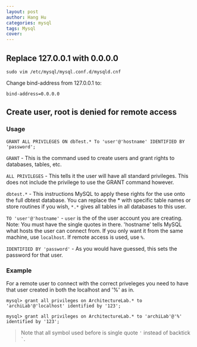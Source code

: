 ```yaml
---
layout: post
author: Hang Hu
categories: mysql
tags: Mysql 
cover: 
---
```


## Replace 127.0.0.1 with 0.0.0.0

```
sudo vim /etc/mysql/mysql.conf.d/mysqld.cnf 
```

Change bind-address from 127.0.0.1 to:

```
bind-address=0.0.0.0
```


## Create user, root is denied for remote access

### Usage

```
GRANT ALL PRIVILEGES ON dbTest.* To 'user'@'hostname' IDENTIFIED BY 'password';
```


`GRANT` - This is the command used to create users and grant rights to databases, tables, etc.  

`ALL PRIVILEGES` - This tells it the user will have all standard privileges. This does not include the privilege to use the GRANT command however.  

`dbtest.*` - This instructions MySQL to apply these rights for the use onto the full dbtest database. You can replace the * with specific table names or store routines if you wish, `*.*` gives all tables in all databases to this user.  

`TO 'user'@'hostname'` - `user` is the of the user account you are creating. Note: You must have the single quotes in there. 'hostname' tells MySQL what hosts the user can connect from. If you only want it from the same machine, use `localhost`. If remote access is used, use `%`.  

`IDENTIFIED BY 'password'` - As you would have guessed, this sets the password for that user.


### Example

For a remote user to connect with the correct priveleges you need to have that user created in both the localhost and '%' as in.

```
mysql> grant all privileges on ArchitectureLab.* to 'archiLab'@'localhost' identified by '123';
```

```
mysql> grant all privileges on ArchitectureLab.* to 'archiLab'@'%' identified by '123';
```


> Note that all symbol used before is single quote `'` instead of backtick <code>`</code>.
